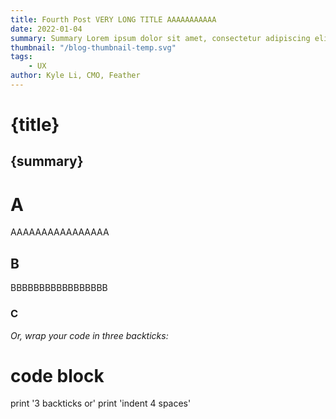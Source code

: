 ```yaml
---
title: Fourth Post VERY LONG TITLE AAAAAAAAAAA
date: 2022-01-04
summary: Summary Lorem ipsum dolor sit amet, consectetur adipiscing elit. Cras ac placerat nibh, eget scelerisque metus. Ut et volutpat mi dera.
thumbnail: "/blog-thumbnail-temp.svg"
tags:
    - UX
author: Kyle Li, CMO, Feather
---
```


# {title}

## {summary}

# A
AAAAAAAAAAAAAAAA
## B
BBBBBBBBBBBBBBBBB
### C
*Or, wrap your code in three backticks:*

# code block
print '3 backticks or'
print 'indent 4 spaces'